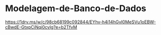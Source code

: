 # Modelagem-de-Banco-de-Dados

https://1drv.ms/w/c/98cb68199c092844/EYhv-h4i14hGvI0MeSVu1oEBW-cBwdE-GtxpCiNqi0cvlg?e=b2TfvM
